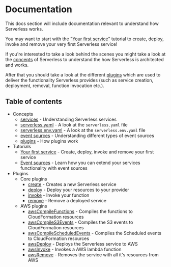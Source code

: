 # Documentation

This docs section will include documentation relevant to understand how Serverless works.

You may want to start with the ["Your first service"](/docs/tutorials/your-first-service.md) tutorial to create, deploy,
invoke and remove your very first Serverless service!

If you're interested to take a look behind the scenes you might take a look at the [concepts](/docs/concepts) of
Serverless to understand the how Serverless is architected and works.

After that you should take a look at the different [plugins](/docs/plugins) which are used to deliver the functionality
Serverless provides (such as service creation, deployment, removal, function invocation etc.).

## Table of contents

- Concepts
  - [services](/docs/concepts/services.md) - Understanding Serverless services
  - [serverless.yaml](/docs/concepts/serverless-yaml.md) - A look at the `serverless.yaml` file
  - [serverless.env.yaml](/docs/concepts/serverless-env-yaml.md) - A look at the `serverless.env.yaml` file
  - [event sources](/docs/concepts/event-sources.md) - Understanding different types of event sources
  - [plugins](/docs/concepts/plugins.md) - How plugins work
- Tutorials
  - [Your first service](/docs/tutorials/your-first-service.md) - Create, deploy, invoke and remove your first service
  - [Event sources](/docs/tutorials/event-sources.md) - Learn how you can extend your services functionality with event
  sources
- Plugins
  - Core plugins
    - [create](/docs/plugins/core/create.md) - Creates a new Serverless service
    - [deploy](/docs/plugins/core/deploy.md) - Deploy your resources to your provider
    - [invoke](/docs/plugins/core/invoke.md) - Invoke your function
    - [remove](/docs/plugins/core/remove.md) - Remove a deployed service
  - AWS plugins
    - [awsCompileFunctions](/docs/plugins/aws/awsCompileFunctions.md) - Compiles the functions to CloudFormation resources
    - [awsCompileS3Events](/docs/plugins/aws/awsCompileS3Events.md) - Compiles the S3 events to CloudFormation resources
    - [awsCompileScheduledEvents](/docs/plugins/aws/awsCompileScheduledEvents.md) - Compiles the Scheduled events to
    CloudFormation resources
    - [awsDeploy](/docs/plugins/aws/awsDeploy.md) - Deploys the Serverless service to AWS
    - [awsInvoke](/docs/plugins/aws/awsInvoke.md) - Invokes a AWS lambda function
    - [awsRemove](/docs/plugins/aws/awsRemove.md) - Removes the service with all it's resources from AWS
